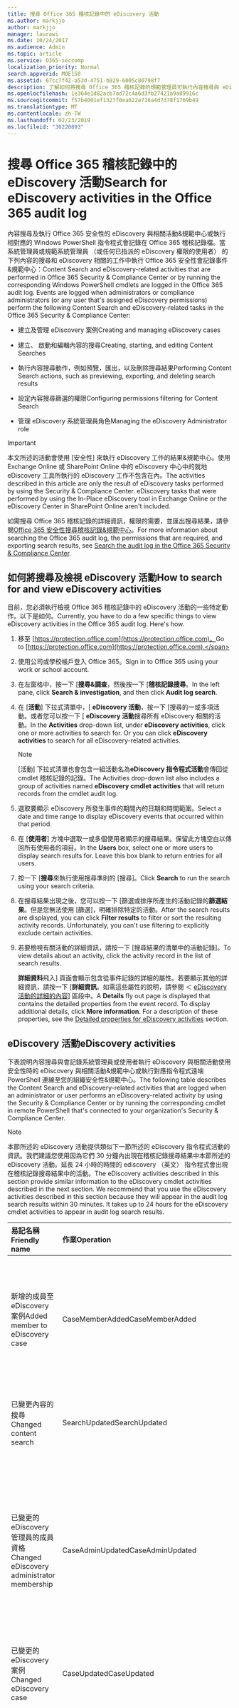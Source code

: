 ```yaml
---
title: 搜尋 Office 365 稽核記錄中的 eDiscovery 活動
ms.author: markjjo
author: markjjo
manager: laurawi
ms.date: 10/24/2017
ms.audience: Admin
ms.topic: article
ms.service: O365-seccomp
localization_priority: Normal
search.appverid: MOE150
ms.assetid: 67cc7f42-a53d-4751-b929-6005c80798f7
description: 了解如何將搜尋 Office 365 稽核記錄的規範管理員可執行內容搜尋與 eDiscovery 案件工作安全性會記錄的事件&amp;規範中心。
ms.openlocfilehash: 1e364e1d82acb7ad72c4a6d3fb27421a9a89916c
ms.sourcegitcommit: f57b4001ef1327f0ea622e716a4d7d78f1769b49
ms.translationtype: MT
ms.contentlocale: zh-TW
ms.lasthandoff: 02/23/2019
ms.locfileid: "30220893"
---
```

# <a name="search-for-ediscovery-activities-in-the-office-365-audit-log"></a><span data-ttu-id="a0b95-103">搜尋 Office 365 稽核記錄中的 eDiscovery 活動</span><span class="sxs-lookup"><span data-stu-id="a0b95-103">Search for eDiscovery activities in the Office 365 audit log</span></span>

<span data-ttu-id="a0b95-p101">內容搜尋及執行 Office 365 安全性的 eDiscovery 與相關活動&amp;規範中心或執行相對應的 Windows PowerShell 指令程式會記錄在 Office 365 稽核記錄檔。當系統管理員或規範系統管理員 （或任何已指派的 eDiscovery 權限的使用者） 的下列內容的搜尋和 eDiscovery 相關的工作中執行 Office 365 安全性會記錄事件&amp;規範中心：</span><span class="sxs-lookup"><span data-stu-id="a0b95-p101">Content Search and eDiscovery-related activities that are performed in Office 365 Security &amp; Compliance Center or by running the corresponding Windows PowerShell cmdlets are logged in the Office 365 audit log. Events are logged when administrators or compliance administrators (or any user that's assigned eDiscovery permissions) perform the following Content Search and eDiscovery-related tasks in the Office 365 Security &amp; Compliance Center:</span></span>
  
- <span data-ttu-id="a0b95-106">建立及管理 eDiscovery 案例</span><span class="sxs-lookup"><span data-stu-id="a0b95-106">Creating and managing eDiscovery cases</span></span>
    
- <span data-ttu-id="a0b95-107">建立、 啟動和編輯內容的搜尋</span><span class="sxs-lookup"><span data-stu-id="a0b95-107">Creating, starting, and editing Content Searches</span></span>
    
- <span data-ttu-id="a0b95-108">執行內容搜尋動作，例如預覽，匯出，以及刪除搜尋結果</span><span class="sxs-lookup"><span data-stu-id="a0b95-108">Performing Content Search actions, such as previewing, exporting, and deleting search results</span></span>
    
- <span data-ttu-id="a0b95-109">設定內容搜尋篩選的權限</span><span class="sxs-lookup"><span data-stu-id="a0b95-109">Configuring permissions filtering for Content Search</span></span>
    
- <span data-ttu-id="a0b95-110">管理 eDiscovery 系統管理員角色</span><span class="sxs-lookup"><span data-stu-id="a0b95-110">Managing the eDiscovery Administrator role</span></span>
    
> [!IMPORTANT]
> <span data-ttu-id="a0b95-p102">本文所述的活動會使用 [安全性] 來執行 eDiscovery 工作的結果&amp;規範中心。使用 Exchange Online 或 SharePoint Online 中的 eDiscovery 中心中的就地 eDiscovery 工具所執行的 eDiscovery 工作不包含在內。</span><span class="sxs-lookup"><span data-stu-id="a0b95-p102">The activities described in this article are only the result of eDiscovery tasks performed by using the Security &amp; Compliance Center. eDiscovery tasks that were performed by using the In-Place eDiscovery tool in Exchange Online or the eDiscovery Center in SharePoint Online aren't included.</span></span> 
  
<span data-ttu-id="a0b95-113">如需搜尋 Office 365 稽核記錄的詳細資訊，權限的需要，並匯出搜尋結果，請參閱[Office 365 安全性搜尋稽核記錄&amp;規範中心](search-the-audit-log-in-security-and-compliance.md)。</span><span class="sxs-lookup"><span data-stu-id="a0b95-113">For more information about searching the Office 365 audit log, the permissions that are required, and exporting search results, see [Search the audit log in the Office 365 Security &amp; Compliance Center](search-the-audit-log-in-security-and-compliance.md).</span></span>
  
## <a name="how-to-search-for-and-view-ediscovery-activities"></a><span data-ttu-id="a0b95-114">如何將搜尋及檢視 eDiscovery 活動</span><span class="sxs-lookup"><span data-stu-id="a0b95-114">How to search for and view eDiscovery activities</span></span>

<span data-ttu-id="a0b95-p103">目前，您必須執行檢視 Office 365 稽核記錄中的 eDiscovery 活動的一些特定動作。以下是如何。</span><span class="sxs-lookup"><span data-stu-id="a0b95-p103">Currently, you have to do a few specific things to view eDiscovery activities in the Office 365 audit log. Here's how.</span></span>
  
1. <span data-ttu-id="a0b95-117">移至 [https://protection.office.com](https://protection.office.com)。</span><span class="sxs-lookup"><span data-stu-id="a0b95-117">Go to [https://protection.office.com](https://protection.office.com).</span></span>
    
2. <span data-ttu-id="a0b95-118">使用公司或學校帳戶登入 Office 365。</span><span class="sxs-lookup"><span data-stu-id="a0b95-118">Sign in to Office 365 using your work or school account.</span></span>
    
3. <span data-ttu-id="a0b95-119">在左窗格中，按一下 [**搜尋&amp;調查**，然後按一下 [**稽核記錄搜尋**。</span><span class="sxs-lookup"><span data-stu-id="a0b95-119">In the left pane, click **Search &amp; investigation**, and then click **Audit log search**.</span></span>
    
4. <span data-ttu-id="a0b95-p104">在 [**活動**] 下拉式清單中，[ **eDiscovery 活動**，按一下 [搜尋的一或多項活動。或者您可以按一下 [ **eDiscovery 活動**搜尋所有 eDiscovery 相關的活動。</span><span class="sxs-lookup"><span data-stu-id="a0b95-p104">In the **Activities** drop-down list, under **eDiscovery activities**, click one or more activities to search for. Or you can click **eDiscovery activities** to search for all eDiscovery-related activities.</span></span> 
    
    > [!NOTE]
    > <span data-ttu-id="a0b95-122">[活動] 下拉式清單也會包含一組活動名為**eDiscovery 指令程式活動**會傳回從 cmdlet 稽核記錄的記錄。</span><span class="sxs-lookup"><span data-stu-id="a0b95-122">The Activities drop-down list also includes a group of activities named **eDiscovery cmdlet activities** that will return records from the cmdlet audit log.</span></span> 
  
5.  <span data-ttu-id="a0b95-123">選取要顯示 eDiscovery 所發生事件的期間內的日期和時間範圍。</span><span class="sxs-lookup"><span data-stu-id="a0b95-123">Select a date and time range to display eDiscovery events that occurred within that period.</span></span> 
    
6. <span data-ttu-id="a0b95-p105">在 [**使用者**] 方塊中選取一或多個使用者顯示的搜尋結果。保留此方塊空白以傳回所有使用者的項目。</span><span class="sxs-lookup"><span data-stu-id="a0b95-p105">In the **Users** box, select one or more users to display search results for. Leave this box blank to return entries for all users.</span></span> 
    
7. <span data-ttu-id="a0b95-126">按一下 [**搜尋**來執行使用搜尋準則的 [搜尋]。</span><span class="sxs-lookup"><span data-stu-id="a0b95-126">Click **Search** to run the search using your search criteria.</span></span> 
    
8. <span data-ttu-id="a0b95-p106">在搜尋結果出現之後，您可以按一下 [篩選或排序所產生的活動記錄的**篩選結果**。但是您無法使用 [篩選]，明確排除特定的活動。</span><span class="sxs-lookup"><span data-stu-id="a0b95-p106">After the search results are displayed, you can click **Filter results** to filter or sort the resulting activity records. Unfortunately, you can't use filtering to explicitly exclude certain activities.</span></span> 
    
9. <span data-ttu-id="a0b95-129">若要檢視有關活動的詳細資訊，請按一下 [搜尋結果的清單中的活動記錄]。</span><span class="sxs-lookup"><span data-stu-id="a0b95-129">To view details about an activity, click the activity record in the list of search results.</span></span> 
    
    <span data-ttu-id="a0b95-p107">**詳細資料**飛入] 頁面會顯示包含從事件記錄的詳細的屬性。若要顯示其他的詳細資訊，請按一下 [**詳細資訊**。如需這些屬性的說明，請參閱 ＜ [eDiscovery 活動的詳細的內容](#detailed-properties-for-ediscovery-activities)] 區段中。</span><span class="sxs-lookup"><span data-stu-id="a0b95-p107">A **Details** fly out page is displayed that contains the detailed properties from the event record. To display additional details, click **More information**. For a description of these properties, see the [Detailed properties for eDiscovery activities](#detailed-properties-for-ediscovery-activities) section.</span></span> 

  
## <a name="ediscovery-activities"></a><span data-ttu-id="a0b95-133">eDiscovery 活動</span><span class="sxs-lookup"><span data-stu-id="a0b95-133">eDiscovery activities</span></span>

<span data-ttu-id="a0b95-134">下表說明內容搜尋與會記錄系統管理員或使用者執行 eDiscovery 與相關活動使用安全性時的 eDiscovery 與相關活動&amp;規範中心或執行對應指令程式遠端 PowerShell 連線至您的組織安全性&amp;規範中心。</span><span class="sxs-lookup"><span data-stu-id="a0b95-134">The following table describes the Content Search and eDiscovery-related activities that are logged when an administrator or user performs an eDiscovery-related activity by using the Security &amp; Compliance Center or by running the corresponding cmdlet in remote PowerShell that's connected to your organization's Security &amp; Compliance Center.</span></span> 
  
> [!NOTE]
> <span data-ttu-id="a0b95-p108">本節所述的 eDiscovery 活動提供類似下一節所述的 eDiscovery 指令程式活動的資訊。我們建議您使用因為它們 30 分鐘內出現在稽核記錄搜尋結果中本節所述的 eDiscovery 活動。延長 24 小時的時間的 ediscovery （英文） 指令程式會出現在稽核記錄搜尋結果中的活動。</span><span class="sxs-lookup"><span data-stu-id="a0b95-p108">The eDiscovery activities described in this section provide similar information to the eDiscovery cmdlet activities described in the next section. We recommend that you use the eDiscovery activities described in this section because they will appear in the audit log search results within 30 minutes. It takes up to 24 hours for the eDiscovery cmdlet activities to appear in audit log search results.</span></span> 
  
|<span data-ttu-id="a0b95-138">**易記名稱**</span><span class="sxs-lookup"><span data-stu-id="a0b95-138">**Friendly name**</span></span>|<span data-ttu-id="a0b95-139">**作業**</span><span class="sxs-lookup"><span data-stu-id="a0b95-139">**Operation**</span></span>|<span data-ttu-id="a0b95-140">**對應的指令程式**</span><span class="sxs-lookup"><span data-stu-id="a0b95-140">**Corresponding cmdlet**</span></span>|<span data-ttu-id="a0b95-141">**描述**</span><span class="sxs-lookup"><span data-stu-id="a0b95-141">**Description**</span></span>|
|:-----|:-----|:-----|:-----|
|<span data-ttu-id="a0b95-142">新增的成員至 eDiscovery 案例</span><span class="sxs-lookup"><span data-stu-id="a0b95-142">Added member to eDiscovery case</span></span>  <br/> |<span data-ttu-id="a0b95-143">CaseMemberAdded</span><span class="sxs-lookup"><span data-stu-id="a0b95-143">CaseMemberAdded</span></span>  <br/> |<span data-ttu-id="a0b95-144">新增 ComplianceCaseMember</span><span class="sxs-lookup"><span data-stu-id="a0b95-144">Add-ComplianceCaseMember</span></span>  <br/> |<span data-ttu-id="a0b95-p109">使用者已新增為 eDiscovery 案例的成員。以案例的成員身分，使用者可以執行根據是否他們已指派必要權限的各種案例相關工作。</span><span class="sxs-lookup"><span data-stu-id="a0b95-p109">A user was added as a member of an eDiscovery case. As a member of a case, a user can perform various case-related tasks depending on whether they have been assigned the necessary permissions.</span></span>  <br/> |
|<span data-ttu-id="a0b95-147">已變更內容的搜尋</span><span class="sxs-lookup"><span data-stu-id="a0b95-147">Changed content search</span></span>  <br/> |<span data-ttu-id="a0b95-148">SearchUpdated</span><span class="sxs-lookup"><span data-stu-id="a0b95-148">SearchUpdated</span></span>  <br/> |<span data-ttu-id="a0b95-149">Set-ComplianceSearch</span><span class="sxs-lookup"><span data-stu-id="a0b95-149">Set-ComplianceSearch</span></span>  <br/> |<span data-ttu-id="a0b95-p110">已變更現有的內容搜尋。新增或移除的內容位置或編輯搜尋查詢可以包含的變更。</span><span class="sxs-lookup"><span data-stu-id="a0b95-p110">An existing content search was changed. Changes can include adding or removing content locations or editing the search query.</span></span>  <br/> |
|<span data-ttu-id="a0b95-152">已變更的 eDiscovery 管理員的成員資格</span><span class="sxs-lookup"><span data-stu-id="a0b95-152">Changed eDiscovery administrator membership</span></span>  <br/> |<span data-ttu-id="a0b95-153">CaseAdminUpdated</span><span class="sxs-lookup"><span data-stu-id="a0b95-153">CaseAdminUpdated</span></span>  <br/> |<span data-ttu-id="a0b95-154">更新 eDiscoveryCaseAdmin</span><span class="sxs-lookup"><span data-stu-id="a0b95-154">Update-eDiscoveryCaseAdmin</span></span>  <br/> |<span data-ttu-id="a0b95-p111">已變更您的組織中的 eDiscovery 管理員的清單。這項活動會記錄時的 eDiscovery 管理員清單取代為新的使用者群組。如果新增或移除單一使用者時，會記錄 CaseAdminAdded 作業。</span><span class="sxs-lookup"><span data-stu-id="a0b95-p111">The list of eDiscovery Administrators in your organization was changed. This activity is logged when the list of eDiscovery Administrators is replaced with a group of new users. If a single user is added or removed, the CaseAdminAdded operation is logged.</span></span>  <br/> |
|<span data-ttu-id="a0b95-158">已變更的 eDiscovery 案例</span><span class="sxs-lookup"><span data-stu-id="a0b95-158">Changed eDiscovery case</span></span>  <br/> |<span data-ttu-id="a0b95-159">CaseUpdated</span><span class="sxs-lookup"><span data-stu-id="a0b95-159">CaseUpdated</span></span>  <br/> |<span data-ttu-id="a0b95-160">設定 ComplianceCase</span><span class="sxs-lookup"><span data-stu-id="a0b95-160">Set-ComplianceCase</span></span>  <br/> |<span data-ttu-id="a0b95-p112">已變更 eDiscovery 案例。變更包括關閉開啟的案例或重新開啟關閉的案例。</span><span class="sxs-lookup"><span data-stu-id="a0b95-p112">An eDiscovery case was changed. Changes include closing an open case or re-opening a closed case.</span></span>  <br/> |
|<span data-ttu-id="a0b95-163">已變更的 eDiscovery 案件成員資格</span><span class="sxs-lookup"><span data-stu-id="a0b95-163">Changed eDiscovery case membership</span></span>  <br/> |<span data-ttu-id="a0b95-164">CaseMemberUpdated</span><span class="sxs-lookup"><span data-stu-id="a0b95-164">CaseMemberUpdated</span></span>  <br/> |<span data-ttu-id="a0b95-165">更新 ComplianceCaseMember</span><span class="sxs-lookup"><span data-stu-id="a0b95-165">Update-ComplianceCaseMember</span></span>  <br/> |<span data-ttu-id="a0b95-p113">已變更 eDiscovery 案例的成員資格清單。當所有成員都已都取代為一組新的使用者會記錄此活動。如果新增或移除的單一成員時，會記錄 CaseMemberAdded 或 CaseMemberRemoved 作業。</span><span class="sxs-lookup"><span data-stu-id="a0b95-p113">The membership list of an eDiscovery case was changed. This activity is logged when all members are replaced with a group of new users. If a single member is added or removed, CaseMemberAdded or CaseMemberRemoved operation is logged.</span></span>  <br/> |
|<span data-ttu-id="a0b95-169">變更搜尋權限篩選</span><span class="sxs-lookup"><span data-stu-id="a0b95-169">Changed search permissions filter</span></span>  <br/> |<span data-ttu-id="a0b95-170">SearchPermissionUpdated</span><span class="sxs-lookup"><span data-stu-id="a0b95-170">SearchPermissionUpdated</span></span>  <br/> |<span data-ttu-id="a0b95-171">設定 ComplianceSecurityFilter</span><span class="sxs-lookup"><span data-stu-id="a0b95-171">Set-ComplianceSecurityFilter</span></span>  <br/> |<span data-ttu-id="a0b95-172">搜尋的權限篩選已變更。</span><span class="sxs-lookup"><span data-stu-id="a0b95-172">A search permissions filter was changed.</span></span>  <br/> |
|<span data-ttu-id="a0b95-173">已變更的搜尋查詢的 eDiscovery 案件保留</span><span class="sxs-lookup"><span data-stu-id="a0b95-173">Changed search query for eDiscovery case hold</span></span>  <br/> |<span data-ttu-id="a0b95-174">HoldUpdated</span><span class="sxs-lookup"><span data-stu-id="a0b95-174">HoldUpdated</span></span>  <br/> |<span data-ttu-id="a0b95-175">設定 CaseHoldRule</span><span class="sxs-lookup"><span data-stu-id="a0b95-175">Set-CaseHoldRule</span></span>  <br/> |<span data-ttu-id="a0b95-p114">已變更查詢式保留 eDiscovery 案例相關聯。可能的變更包括編輯查詢或日期範圍內的查詢式保留。</span><span class="sxs-lookup"><span data-stu-id="a0b95-p114">A query-based hold associated with an eDiscovery case was changed. Possible changes include editing the query or date range for a query-based hold.</span></span>  <br/> |
|<span data-ttu-id="a0b95-178">下載內容搜尋預覽項目</span><span class="sxs-lookup"><span data-stu-id="a0b95-178">Content search preview item downloaded</span></span>  <br/> |<span data-ttu-id="a0b95-179">PreviewItemDownloaded</span><span class="sxs-lookup"><span data-stu-id="a0b95-179">PreviewItemDownloaded</span></span>  <br/> |<span data-ttu-id="a0b95-180">不適用</span><span class="sxs-lookup"><span data-stu-id="a0b95-180">N/A</span></span>  <br/> |<span data-ttu-id="a0b95-181">使用者下載項目至其本機電腦 （依序按一下 [**下載原始項目的**連結) 時預覽搜尋結果。</span><span class="sxs-lookup"><span data-stu-id="a0b95-181">A user downloaded an item to their local computer (by clicking the **Download original item** link) when previewing search results.</span></span>  <br/> |
|<span data-ttu-id="a0b95-182">內容搜尋預覽項目列</span><span class="sxs-lookup"><span data-stu-id="a0b95-182">Content search preview item listed</span></span>  <br/> |<span data-ttu-id="a0b95-183">PreviewItemListed</span><span class="sxs-lookup"><span data-stu-id="a0b95-183">PreviewItemListed</span></span>  <br/> |<span data-ttu-id="a0b95-184">不適用</span><span class="sxs-lookup"><span data-stu-id="a0b95-184">N/A</span></span>  <br/> |<span data-ttu-id="a0b95-185">使用者按下**預覽搜尋結果**顯示預覽搜尋結果頁面，其中會列出最多 1000 位內容的搜尋結果項目。</span><span class="sxs-lookup"><span data-stu-id="a0b95-185">A user clicked **Preview search results** to display the preview search results page, which lists up to 1000 items from the results of a Content Search.</span></span>  <br/> |
|<span data-ttu-id="a0b95-186">內容搜尋預覽項目檢視</span><span class="sxs-lookup"><span data-stu-id="a0b95-186">Content search preview item viewed</span></span>  <br/> |<span data-ttu-id="a0b95-187">PreviewItemRendered</span><span class="sxs-lookup"><span data-stu-id="a0b95-187">PreviewItemRendered</span></span>  <br/> |<span data-ttu-id="a0b95-188">不適用</span><span class="sxs-lookup"><span data-stu-id="a0b95-188">N/A</span></span>  <br/> |<span data-ttu-id="a0b95-189">EDiscovery 管理員預覽搜尋結果時按一下 [檢視項目。</span><span class="sxs-lookup"><span data-stu-id="a0b95-189">An eDiscovery manager viewed an item by clicking it when previewing search results.</span></span>  <br/> |
|<span data-ttu-id="a0b95-190">建立內容的搜尋</span><span class="sxs-lookup"><span data-stu-id="a0b95-190">Created content search</span></span>  <br/> |<span data-ttu-id="a0b95-191">SearchCreated</span><span class="sxs-lookup"><span data-stu-id="a0b95-191">SearchCreated</span></span>  <br/> |<span data-ttu-id="a0b95-192">New-ComplianceSearch</span><span class="sxs-lookup"><span data-stu-id="a0b95-192">New-ComplianceSearch</span></span>  <br/> |<span data-ttu-id="a0b95-193">建立新的內容搜尋。</span><span class="sxs-lookup"><span data-stu-id="a0b95-193">A new content search was created.</span></span>  <br/> |
|<span data-ttu-id="a0b95-194">建立的 eDiscovery 管理員</span><span class="sxs-lookup"><span data-stu-id="a0b95-194">Created eDiscovery administrator</span></span>  <br/> |<span data-ttu-id="a0b95-195">CaseAdminAdded</span><span class="sxs-lookup"><span data-stu-id="a0b95-195">CaseAdminAdded</span></span>  <br/> |<span data-ttu-id="a0b95-196">新增 eDiscoveryCaseAdmin</span><span class="sxs-lookup"><span data-stu-id="a0b95-196">Add-eDiscoveryCaseAdmin</span></span>  <br/> |<span data-ttu-id="a0b95-197">使用者已新增為組織中的 eDiscovery 管理員。</span><span class="sxs-lookup"><span data-stu-id="a0b95-197">A user was added as an eDiscovery Administrator in the organization.</span></span>  <br/> |
|<span data-ttu-id="a0b95-198">建立的 eDiscovery 案例</span><span class="sxs-lookup"><span data-stu-id="a0b95-198">Created eDiscovery case</span></span>  <br/> |<span data-ttu-id="a0b95-199">CaseAdded</span><span class="sxs-lookup"><span data-stu-id="a0b95-199">CaseAdded</span></span>  <br/> |<span data-ttu-id="a0b95-200">新 ComplianceCase</span><span class="sxs-lookup"><span data-stu-id="a0b95-200">New-ComplianceCase</span></span>  <br/> |<span data-ttu-id="a0b95-p115">建立 eDiscovery 案例。建立案例之後，您只能有指定其名稱。新增成員、 建立保留，以及建立 case 結果中所記錄的其他事件相關聯的內容搜尋其他案例相關的工作。</span><span class="sxs-lookup"><span data-stu-id="a0b95-p115">An eDiscovery case was created. When a case is created, you only have to give it a name. Other case-related tasks such as adding members, creating holds, and creating content searches associated with the case result in additional events being logged.</span></span>  <br/> |
|<span data-ttu-id="a0b95-204">建立搜尋權限篩選</span><span class="sxs-lookup"><span data-stu-id="a0b95-204">Created search permissions filter</span></span>  <br/> |<span data-ttu-id="a0b95-205">SearchPermissionCreated</span><span class="sxs-lookup"><span data-stu-id="a0b95-205">SearchPermissionCreated</span></span>  <br/> |<span data-ttu-id="a0b95-206">新 ComplianceSecurityFilter</span><span class="sxs-lookup"><span data-stu-id="a0b95-206">New-ComplianceSecurityFilter</span></span>  <br/> |<span data-ttu-id="a0b95-207">建立搜尋權限篩選時。</span><span class="sxs-lookup"><span data-stu-id="a0b95-207">A search permissions filter was created.</span></span>  <br/> |
|<span data-ttu-id="a0b95-208">建立的搜尋查詢的 eDiscovery 案件保留</span><span class="sxs-lookup"><span data-stu-id="a0b95-208">Created search query for eDiscovery case hold</span></span>  <br/> |<span data-ttu-id="a0b95-209">HoldCreated</span><span class="sxs-lookup"><span data-stu-id="a0b95-209">HoldCreated</span></span>  <br/> |<span data-ttu-id="a0b95-210">新 CaseHoldRule</span><span class="sxs-lookup"><span data-stu-id="a0b95-210">New-CaseHoldRule</span></span>  <br/> |<span data-ttu-id="a0b95-211">建立查詢式保留 eDiscovery 案例相關聯。</span><span class="sxs-lookup"><span data-stu-id="a0b95-211">A query-based hold associated with an eDiscovery case was created.</span></span>  <br/> |
|<span data-ttu-id="a0b95-212">已刪除的內容搜尋</span><span class="sxs-lookup"><span data-stu-id="a0b95-212">Deleted content search</span></span>  <br/> |<span data-ttu-id="a0b95-213">SearchRemoved</span><span class="sxs-lookup"><span data-stu-id="a0b95-213">SearchRemoved</span></span>  <br/> |<span data-ttu-id="a0b95-214">Remove-ComplianceSearch</span><span class="sxs-lookup"><span data-stu-id="a0b95-214">Remove-ComplianceSearch</span></span>  <br/> |<span data-ttu-id="a0b95-215">已刪除現有的內容搜尋。</span><span class="sxs-lookup"><span data-stu-id="a0b95-215">An existing content search was deleted.</span></span>  <br/> |
|<span data-ttu-id="a0b95-216">刪除的 eDiscovery 管理員</span><span class="sxs-lookup"><span data-stu-id="a0b95-216">Deleted eDiscovery administrator</span></span>  <br/> |<span data-ttu-id="a0b95-217">CaseAdminRemoved</span><span class="sxs-lookup"><span data-stu-id="a0b95-217">CaseAdminRemoved</span></span>  <br/> |<span data-ttu-id="a0b95-218">移除 eDiscoveryCaseAdmin</span><span class="sxs-lookup"><span data-stu-id="a0b95-218">Remove-eDiscoveryCaseAdmin</span></span>  <br/> |<span data-ttu-id="a0b95-219">EDiscovery 管理員已從您的組織中刪除。</span><span class="sxs-lookup"><span data-stu-id="a0b95-219">An eDiscovery Administrator was deleted from your organization.</span></span>  <br/> |
|<span data-ttu-id="a0b95-220">已刪除的 eDiscovery 案例</span><span class="sxs-lookup"><span data-stu-id="a0b95-220">Deleted eDiscovery case</span></span>  <br/> |<span data-ttu-id="a0b95-221">CaseRemoved</span><span class="sxs-lookup"><span data-stu-id="a0b95-221">CaseRemoved</span></span>  <br/> |<span data-ttu-id="a0b95-222">移除 ComplianceCase</span><span class="sxs-lookup"><span data-stu-id="a0b95-222">Remove-ComplianceCase</span></span>  <br/> |<span data-ttu-id="a0b95-p116">已刪除 eDiscovery 案例。與案例相關聯任何保留具有要移除之前可刪除案例的附註。</span><span class="sxs-lookup"><span data-stu-id="a0b95-p116">An eDiscovery case was deleted. Note that any hold associated with the case has to be removed before the case can be deleted.</span></span>  <br/> |
|<span data-ttu-id="a0b95-225">刪除的搜尋權限篩選</span><span class="sxs-lookup"><span data-stu-id="a0b95-225">Deleted search permissions filter</span></span>  <br/> |<span data-ttu-id="a0b95-226">SearchPermissionRemoved</span><span class="sxs-lookup"><span data-stu-id="a0b95-226">SearchPermissionRemoved</span></span>  <br/> |<span data-ttu-id="a0b95-227">移除 ComplianceSecurityFilter</span><span class="sxs-lookup"><span data-stu-id="a0b95-227">Remove-ComplianceSecurityFilter</span></span>  <br/> |<span data-ttu-id="a0b95-228">搜尋的權限篩選已遭刪除。</span><span class="sxs-lookup"><span data-stu-id="a0b95-228">A search permissions filter was deleted.</span></span>  <br/> |
|<span data-ttu-id="a0b95-229">EDiscovery 案件保留已刪除的搜尋查詢</span><span class="sxs-lookup"><span data-stu-id="a0b95-229">Deleted search query for eDiscovery case hold</span></span>  <br/> |<span data-ttu-id="a0b95-230">HoldRemoved</span><span class="sxs-lookup"><span data-stu-id="a0b95-230">HoldRemoved</span></span>  <br/> |<span data-ttu-id="a0b95-231">移除 CaseHoldRule</span><span class="sxs-lookup"><span data-stu-id="a0b95-231">Remove-CaseHoldRule</span></span>  <br/> |<span data-ttu-id="a0b95-p117">EDiscovery 案例相關聯的查詢式保留已刪除。從保留移除查詢通常是刪除保留的結果。刪除保留或保留查詢時所保留的內容位置所發行。</span><span class="sxs-lookup"><span data-stu-id="a0b95-p117">A query-based hold associated with an eDiscovery case was deleted. Removing the query from the hold is often the result of deleting a hold. When a hold or a hold query are deleted, the content locations that were on hold are released.</span></span>  <br/> |
|<span data-ttu-id="a0b95-235">下載的匯出的內容搜尋</span><span class="sxs-lookup"><span data-stu-id="a0b95-235">Downloaded export of content search</span></span>  <br/> |<span data-ttu-id="a0b95-236">SearchExportDownloaded</span><span class="sxs-lookup"><span data-stu-id="a0b95-236">SearchExportDownloaded</span></span>  <br/> |<span data-ttu-id="a0b95-237">不適用</span><span class="sxs-lookup"><span data-stu-id="a0b95-237">N/A</span></span>  <br/> |<span data-ttu-id="a0b95-p118">使用者下載到他們的本機電腦的內容的搜尋結果。請注意**啟動匯出的內容搜尋**活動起始之前可以下載搜尋結果。</span><span class="sxs-lookup"><span data-stu-id="a0b95-p118">A user downloaded the results of a content search to their local computer. Note that a **Started export of content search** activity has to be initiated before search results can be downloaded.  </span></span><br/> |
|<span data-ttu-id="a0b95-240">預覽內容搜尋結果</span><span class="sxs-lookup"><span data-stu-id="a0b95-240">Previewed results of content search</span></span>  <br/> |<span data-ttu-id="a0b95-241">SearchPreviewed</span><span class="sxs-lookup"><span data-stu-id="a0b95-241">SearchPreviewed</span></span>  <br/> |<span data-ttu-id="a0b95-242">不適用</span><span class="sxs-lookup"><span data-stu-id="a0b95-242">N/A</span></span>  <br/> |<span data-ttu-id="a0b95-243">使用者可預覽內容搜尋結果。</span><span class="sxs-lookup"><span data-stu-id="a0b95-243">A user previewed the results of a content search.</span></span>  <br/> |
|<span data-ttu-id="a0b95-244">已清除內容的搜尋結果</span><span class="sxs-lookup"><span data-stu-id="a0b95-244">Purged results of content search</span></span>  <br/> |<span data-ttu-id="a0b95-245">SearchResultsPurged</span><span class="sxs-lookup"><span data-stu-id="a0b95-245">SearchResultsPurged</span></span>  <br/> |<span data-ttu-id="a0b95-246">New-ComplianceSearchAction</span><span class="sxs-lookup"><span data-stu-id="a0b95-246">New-ComplianceSearchAction</span></span>  <br/> |<span data-ttu-id="a0b95-247">使用者執行清除內容的搜尋結果**新增 ComplianceSearchAction-清除**命令。</span><span class="sxs-lookup"><span data-stu-id="a0b95-247">A user purged the results of a Content Search by running the **New-ComplianceSearchAction -Purge** command.</span></span>  <br/> |
|<span data-ttu-id="a0b95-248">已移除的內容搜尋分析</span><span class="sxs-lookup"><span data-stu-id="a0b95-248">Removed analysis of content search</span></span>  <br/> |<span data-ttu-id="a0b95-249">RemovedSearchResultsSentToZoom</span><span class="sxs-lookup"><span data-stu-id="a0b95-249">RemovedSearchResultsSentToZoom</span></span>  <br/> |<span data-ttu-id="a0b95-250">移除 ComplianceSearchAction</span><span class="sxs-lookup"><span data-stu-id="a0b95-250">Remove-ComplianceSearchAction</span></span>  <br/> |<span data-ttu-id="a0b95-p119">內容搜尋準備動作 （若要準備 Office 365 進階 eDiscovery 搜尋結果） 已遭刪除。若 [準備] 動作小於兩週的舊，請從 Microsoft Azure 存放區刪除已備妥進階 eDiscovery 搜尋結果。如果 [準備] 動作已超過 2 週，此事件會指出已刪除的對應準備動作。</span><span class="sxs-lookup"><span data-stu-id="a0b95-p119">A content search prepare action (to prepare search results for Office 365 Advanced eDiscovery) was deleted. If the preparation action was less than two weeks old, the search results that were prepared for Advanced eDiscovery were deleted from the Microsoft Azure storage area. If the preparation action was older than 2 weeks, then this event indicates that only the corresponding preparation action was deleted.</span></span>  <br/> |
|<span data-ttu-id="a0b95-254">已移除的匯出的內容搜尋</span><span class="sxs-lookup"><span data-stu-id="a0b95-254">Removed export of content search</span></span>  <br/> |<span data-ttu-id="a0b95-255">RemovedSearchExported</span><span class="sxs-lookup"><span data-stu-id="a0b95-255">RemovedSearchExported</span></span>  <br/> |<span data-ttu-id="a0b95-256">移除 ComplianceSearchAction</span><span class="sxs-lookup"><span data-stu-id="a0b95-256">Remove-ComplianceSearchAction</span></span>  <br/> |<span data-ttu-id="a0b95-p120">內容搜尋匯出動作已遭刪除。如果 [匯出] 動作已小於兩週的舊，已刪除已上傳至 Microsoft Azure 的存放區] 區域中的搜尋結果。如果 [匯出] 動作已超過 2 週，此事件會指出已刪除的對應匯出動作。</span><span class="sxs-lookup"><span data-stu-id="a0b95-p120">A content search export action was deleted. If the export action was less than two weeks old, the search results that were uploaded to the Microsoft Azure storage area were deleted. If the export action was older than 2 weeks, then this event indicates that only the corresponding export action was deleted.</span></span>  <br/> |
|<span data-ttu-id="a0b95-260">已移除的成員從 eDiscovery 案例</span><span class="sxs-lookup"><span data-stu-id="a0b95-260">Removed member from eDiscovery case</span></span>  <br/> |<span data-ttu-id="a0b95-261">CaseMemberRemoved</span><span class="sxs-lookup"><span data-stu-id="a0b95-261">CaseMemberRemoved</span></span>  <br/> |<span data-ttu-id="a0b95-262">移除 ComplianceCaseMember</span><span class="sxs-lookup"><span data-stu-id="a0b95-262">Remove-ComplianceCaseMember</span></span>  <br/> |<span data-ttu-id="a0b95-263">使用者已移除 eDiscovery 案例的成員。</span><span class="sxs-lookup"><span data-stu-id="a0b95-263">A user was removed as a member of an eDiscovery case.</span></span>  <br/> |
|<span data-ttu-id="a0b95-264">移除預覽內容搜尋結果</span><span class="sxs-lookup"><span data-stu-id="a0b95-264">Removed preview results of content search</span></span>  <br/> |<span data-ttu-id="a0b95-265">RemovedSearchPreviewed</span><span class="sxs-lookup"><span data-stu-id="a0b95-265">RemovedSearchPreviewed</span></span>  <br/> |<span data-ttu-id="a0b95-266">移除 ComplianceSearchAction</span><span class="sxs-lookup"><span data-stu-id="a0b95-266">Remove-ComplianceSearchAction</span></span>  <br/> |<span data-ttu-id="a0b95-267">內容搜尋預覽動作已遭刪除。</span><span class="sxs-lookup"><span data-stu-id="a0b95-267">A content search preview action was deleted.</span></span>  <br/> |
|<span data-ttu-id="a0b95-268">執行內容搜尋已移除的清除動作</span><span class="sxs-lookup"><span data-stu-id="a0b95-268">Removed purge action performed on content search</span></span>  <br/> |<span data-ttu-id="a0b95-269">RemovedSearchResultsPurged</span><span class="sxs-lookup"><span data-stu-id="a0b95-269">RemovedSearchResultsPurged</span></span>  <br/> |<span data-ttu-id="a0b95-270">移除 ComplianceSearchAction</span><span class="sxs-lookup"><span data-stu-id="a0b95-270">Remove-ComplianceSearchAction</span></span>  <br/> |<span data-ttu-id="a0b95-271">內容搜尋清除動作已遭刪除。</span><span class="sxs-lookup"><span data-stu-id="a0b95-271">A content search purge action was deleted.</span></span>  <br/> |
|<span data-ttu-id="a0b95-272">移除搜尋報告</span><span class="sxs-lookup"><span data-stu-id="a0b95-272">Removed search report</span></span>  <br/> |<span data-ttu-id="a0b95-273">SearchReportRemoved</span><span class="sxs-lookup"><span data-stu-id="a0b95-273">SearchReportRemoved</span></span>  <br/> |<span data-ttu-id="a0b95-274">移除 ComplianceSearchAction</span><span class="sxs-lookup"><span data-stu-id="a0b95-274">Remove-ComplianceSearchAction</span></span>  <br/> |<span data-ttu-id="a0b95-275">內容搜尋匯出報告動作已遭刪除。</span><span class="sxs-lookup"><span data-stu-id="a0b95-275">A content search export report action was deleted.</span></span>  <br/> |
|<span data-ttu-id="a0b95-276">內容搜尋的開始的分析</span><span class="sxs-lookup"><span data-stu-id="a0b95-276">Started analysis of content search</span></span>  <br/> |<span data-ttu-id="a0b95-277">SearchResultsSentToZoom</span><span class="sxs-lookup"><span data-stu-id="a0b95-277">SearchResultsSentToZoom</span></span>  <br/> |<span data-ttu-id="a0b95-278">New-ComplianceSearchAction</span><span class="sxs-lookup"><span data-stu-id="a0b95-278">New-ComplianceSearchAction</span></span>  <br/> |<span data-ttu-id="a0b95-279">內容的搜尋結果已備妥進階在 eDiscovery 中的分析。</span><span class="sxs-lookup"><span data-stu-id="a0b95-279">The results of a content search were prepared for analysis in Advanced eDiscovery.</span></span>  <br/> |
|<span data-ttu-id="a0b95-280">啟動內容的搜尋</span><span class="sxs-lookup"><span data-stu-id="a0b95-280">Started content search</span></span>  <br/> |<span data-ttu-id="a0b95-281">SearchStarted</span><span class="sxs-lookup"><span data-stu-id="a0b95-281">SearchStarted</span></span>  <br/> |<span data-ttu-id="a0b95-282">Start-ComplianceSearch</span><span class="sxs-lookup"><span data-stu-id="a0b95-282">Start-ComplianceSearch</span></span>  <br/> |<span data-ttu-id="a0b95-p121">啟動內容的搜尋。當您建立或變更內容的搜尋使用安全性&amp;規範中心 GUI，搜尋會自動啟動。如果您建立或使用**新 ComplianceSearch**或**組 ComplianceSearch**指令程式來變更搜尋，您必須執行**開始 ComplianceSearch**指令程式來啟動搜尋。</span><span class="sxs-lookup"><span data-stu-id="a0b95-p121">A content search was started. When you create or change a content search by using the Security &amp; Compliance Center GUI, the search is automatically started. If you create or change a search by using the **New-ComplianceSearch** or **Set-ComplianceSearch** cmdlet, you have to run the **Start-ComplianceSearch** cmdlet to start the search.  </span></span><br/> |
|<span data-ttu-id="a0b95-286">內容搜尋的開始的匯出</span><span class="sxs-lookup"><span data-stu-id="a0b95-286">Started export of content search</span></span>  <br/> |<span data-ttu-id="a0b95-287">SearchExported</span><span class="sxs-lookup"><span data-stu-id="a0b95-287">SearchExported</span></span>  <br/> |<span data-ttu-id="a0b95-288">New-ComplianceSearchAction</span><span class="sxs-lookup"><span data-stu-id="a0b95-288">New-ComplianceSearchAction</span></span>  <br/> |<span data-ttu-id="a0b95-289">使用者在匯出內容的搜尋結果。</span><span class="sxs-lookup"><span data-stu-id="a0b95-289">A user exported the results of a content search.</span></span>  <br/> |
|<span data-ttu-id="a0b95-290">開始的匯出報告</span><span class="sxs-lookup"><span data-stu-id="a0b95-290">Started export report</span></span>  <br/> |<span data-ttu-id="a0b95-291">SearchReport</span><span class="sxs-lookup"><span data-stu-id="a0b95-291">SearchReport</span></span>  <br/> |<span data-ttu-id="a0b95-292">New-ComplianceSearchAction</span><span class="sxs-lookup"><span data-stu-id="a0b95-292">New-ComplianceSearchAction</span></span>  <br/> |<span data-ttu-id="a0b95-293">使用者在匯出內容搜尋報告。</span><span class="sxs-lookup"><span data-stu-id="a0b95-293">A user exported a content search report.</span></span>  <br/> |
|<span data-ttu-id="a0b95-294">停止內容搜尋</span><span class="sxs-lookup"><span data-stu-id="a0b95-294">Stopped content search</span></span>  <br/> |<span data-ttu-id="a0b95-295">SearchStopped</span><span class="sxs-lookup"><span data-stu-id="a0b95-295">SearchStopped</span></span>  <br/> |<span data-ttu-id="a0b95-296">Stop-ComplianceSearch</span><span class="sxs-lookup"><span data-stu-id="a0b95-296">Stop-ComplianceSearch</span></span>  <br/> |<span data-ttu-id="a0b95-297">使用者已停止內容的搜尋。</span><span class="sxs-lookup"><span data-stu-id="a0b95-297">A user stopped a content search.</span></span>  <br/> |
  
## <a name="ediscovery-cmdlet-activities"></a><span data-ttu-id="a0b95-298">eDiscovery 指令程式活動</span><span class="sxs-lookup"><span data-stu-id="a0b95-298">eDiscovery cmdlet activities</span></span>

<span data-ttu-id="a0b95-p122">下表列出系統管理員或使用者會使用 [安全性] 執行 eDiscovery 與相關活動會記錄指令程式稽核記錄&amp;規範中心或相對應的指令程式執行遠端 PowerShell 中的連線至您的組織安全性&amp;規範中心。請注意的不同此表格中所列的指令程式活動與前一節所述的 eDiscovery 活動的稽核記錄一筆記錄的詳細的資訊。</span><span class="sxs-lookup"><span data-stu-id="a0b95-p122">The following table lists the cmdlet audit log records that are logged when an administrator or user performs an eDiscovery-related activity by using the Security &amp; Compliance Center or by running the corresponding cmdlet in remote PowerShell that's connected to your organization's Security &amp; Compliance Center. Note that the detailed information in the audit log record is different for the cmdlet activities listed in this table and the eDiscovery activities described in the previous section.</span></span> 
  
<span data-ttu-id="a0b95-301">先前所述，延長 24 小時的時間 ediscovery 指令程式會出現在稽核記錄搜尋結果中的活動。</span><span class="sxs-lookup"><span data-stu-id="a0b95-301">As previously stated, it takes up to 24 hours for eDiscovery cmdlet activities to appear in the audit log search results.</span></span>
  
> [!TIP]
> <span data-ttu-id="a0b95-p123">下表中的 [**作業**] 欄中的 cmdlet 連結至 TechNet 上對應的指令程式說明主題。移至每個指令程式可用參數的描述指令程式說明主題。記錄每個 eDiscovery 指令程式活動的稽核記錄項目中會包含參數和參數值已指令程式搭配使用。</span><span class="sxs-lookup"><span data-stu-id="a0b95-p123">The cmdlets in the **Operation** column in the following table are linked to the corresponding cmdlet help topic on TechNet. Go to the cmdlet help topic for a description of the available parameters for each cmdlet. The parameter and the parameter value that were used with a cmdlet are included in the audit log entry for each eDiscovery cmdlet activity that's logged.</span></span> 
  
|<span data-ttu-id="a0b95-305">**易記名稱**</span><span class="sxs-lookup"><span data-stu-id="a0b95-305">**Friendly name**</span></span>|<span data-ttu-id="a0b95-306">**作業 (cmdlet)**</span><span class="sxs-lookup"><span data-stu-id="a0b95-306">**Operation (cmdlet)**</span></span>|<span data-ttu-id="a0b95-307">**描述**</span><span class="sxs-lookup"><span data-stu-id="a0b95-307">**Description**</span></span>|
|:-----|:-----|:-----|
|<span data-ttu-id="a0b95-308">EDiscovery 案例中建立的暫止</span><span class="sxs-lookup"><span data-stu-id="a0b95-308">Created hold in eDiscovery case</span></span>  <br/> |[<span data-ttu-id="a0b95-309">新 CaseHoldPolicy</span><span class="sxs-lookup"><span data-stu-id="a0b95-309">New-CaseHoldPolicy</span></span>](https://go.microsoft.com/fwlink/p/?LinkId=823813) <br/> |<span data-ttu-id="a0b95-p124">保留所建立的 eDiscovery 案例。或者沒有指定的內容來源可以建立保留。如果指定的內容來源，他們將稽核記錄項目中加以識別。</span><span class="sxs-lookup"><span data-stu-id="a0b95-p124">A hold was created for an eDiscovery case. A hold can be created with or without specifying a content source. If content sources are specified, they'll be identified in the audit log entry.</span></span>  <br/> |
|<span data-ttu-id="a0b95-313">刪除的保留從 eDiscovery 案例</span><span class="sxs-lookup"><span data-stu-id="a0b95-313">Deleted hold from eDiscovery case</span></span>  <br/> |[<span data-ttu-id="a0b95-314">移除 CaseHoldPolicy</span><span class="sxs-lookup"><span data-stu-id="a0b95-314">Remove-CaseHoldPolicy</span></span>](https://go.microsoft.com/fwlink/p/?LinkId=823814) <br/> |<span data-ttu-id="a0b95-p125">EDiscovery 案例相關聯的保留已刪除。刪除保留釋放所有從保留內容的位置。刪除保留也會導致刪除與該保留相關聯的 case 保留規則 （請參閱**移除 CaseHoldRule**下）。</span><span class="sxs-lookup"><span data-stu-id="a0b95-p125">A hold that is associated with an eDiscovery case was deleted. Deleting a hold releases all of the content locations from the hold. Deleting the hold also results in deleting the case hold rules associated with the hold (see **Remove-CaseHoldRule** below).  </span></span><br/> |
|<span data-ttu-id="a0b95-318">EDiscovery 案例中的變更的暫止</span><span class="sxs-lookup"><span data-stu-id="a0b95-318">Changed hold in eDiscovery case</span></span>  <br/> |[<span data-ttu-id="a0b95-319">設定 CaseHoldPolicy</span><span class="sxs-lookup"><span data-stu-id="a0b95-319">Set-CaseHoldPolicy</span></span>](https://go.microsoft.com/fwlink/p/?LinkId=823815) <br/> |<span data-ttu-id="a0b95-p126">EDiscovery 與相關聯的保留已變更。可能的變更包括新增或移除的內容位置或關閉 （停用） 保留。</span><span class="sxs-lookup"><span data-stu-id="a0b95-p126">A hold that is associated with an eDiscovery was changed. Possible changes include adding or removing content locations or turning off (disabling) the hold.</span></span>  <br/> |
|<span data-ttu-id="a0b95-322">建立的搜尋查詢的 eDiscovery 案件保留</span><span class="sxs-lookup"><span data-stu-id="a0b95-322">Created search query for eDiscovery case hold</span></span>  <br/> |[<span data-ttu-id="a0b95-323">新 CaseHoldRule</span><span class="sxs-lookup"><span data-stu-id="a0b95-323">New-CaseHoldRule</span></span>](https://go.microsoft.com/fwlink/p/?LinkId=823816) <br/> |<span data-ttu-id="a0b95-324">建立查詢式保留 eDiscovery 案例相關聯。</span><span class="sxs-lookup"><span data-stu-id="a0b95-324">A query-based hold associated with an eDiscovery case was created.</span></span>  <br/> |
|<span data-ttu-id="a0b95-325">EDiscovery 案件保留已刪除的搜尋查詢</span><span class="sxs-lookup"><span data-stu-id="a0b95-325">Deleted search query for eDiscovery case hold</span></span>  <br/> |[<span data-ttu-id="a0b95-326">移除 CaseHoldRule</span><span class="sxs-lookup"><span data-stu-id="a0b95-326">Remove-CaseHoldRule</span></span>](https://go.microsoft.com/fwlink/p/?LinkId=823820) <br/> |<span data-ttu-id="a0b95-p127">EDiscovery 案例相關聯的查詢式保留已刪除。從保留移除查詢通常是刪除保留的結果。刪除保留或保留查詢時所保留的內容位置所發行。</span><span class="sxs-lookup"><span data-stu-id="a0b95-p127">A query-based hold associated with an eDiscovery case was deleted. Removing the query from the hold is often the result of deleting a hold. When a hold or a hold query are deleted, the content locations that were on hold are released.</span></span>  <br/> |
|<span data-ttu-id="a0b95-330">已變更的搜尋查詢的 eDiscovery 案件保留</span><span class="sxs-lookup"><span data-stu-id="a0b95-330">Changed search query for eDiscovery case hold</span></span>  <br/> |[<span data-ttu-id="a0b95-331">設定 CaseHoldRule</span><span class="sxs-lookup"><span data-stu-id="a0b95-331">Set-CaseHoldRule</span></span>](https://go.microsoft.com/fwlink/p/?LinkId=823819) <br/> |<span data-ttu-id="a0b95-p128">已變更查詢式保留 eDiscovery 案例相關聯。可能的變更包括編輯查詢或日期範圍內的查詢式保留。</span><span class="sxs-lookup"><span data-stu-id="a0b95-p128">A query-based hold associated with an eDiscovery case was changed. Possible changes include editing the query or date range for a query-based hold.</span></span>  <br/> |
|<span data-ttu-id="a0b95-334">建立的 eDiscovery 案例</span><span class="sxs-lookup"><span data-stu-id="a0b95-334">Created eDiscovery case</span></span>  <br/> |[<span data-ttu-id="a0b95-335">新 ComplianceCase</span><span class="sxs-lookup"><span data-stu-id="a0b95-335">New-ComplianceCase</span></span>](https://go.microsoft.com/fwlink/p/?LinkId=823842) <br/> |<span data-ttu-id="a0b95-p129">建立 eDiscovery 案例。建立案例之後，您只能有指定其名稱。新增成員、 建立保留，以及建立 case 結果中所記錄的其他事件相關聯的內容搜尋其他案例相關的工作。</span><span class="sxs-lookup"><span data-stu-id="a0b95-p129">An eDiscovery case was created. When a case is created, you only have to give it a name. Other case-related tasks such as adding members, creating holds, and creating content searches associated with the case result in additional events being logged.</span></span>  <br/> |
|<span data-ttu-id="a0b95-339">已刪除的 eDiscovery 案例</span><span class="sxs-lookup"><span data-stu-id="a0b95-339">Deleted eDiscovery case</span></span>  <br/> |[<span data-ttu-id="a0b95-340">移除 ComplianceCase</span><span class="sxs-lookup"><span data-stu-id="a0b95-340">Remove-ComplianceCase</span></span>](https://go.microsoft.com/fwlink/p/?LinkId=823844) <br/> |<span data-ttu-id="a0b95-p130">已刪除 eDiscovery 案例。與案例相關聯任何保留具有要移除之前可刪除案例的附註。</span><span class="sxs-lookup"><span data-stu-id="a0b95-p130">An eDiscovery case was deleted. Note that any hold associated with the case has to be removed before the case can be deleted.</span></span>  <br/> |
|<span data-ttu-id="a0b95-343">已變更的 eDiscovery 案例</span><span class="sxs-lookup"><span data-stu-id="a0b95-343">Changed eDiscovery case</span></span>  <br/> |[<span data-ttu-id="a0b95-344">設定 ComplianceCase</span><span class="sxs-lookup"><span data-stu-id="a0b95-344">Set-ComplianceCase</span></span>](https://go.microsoft.com/fwlink/p/?LinkId=823846) <br/> |<span data-ttu-id="a0b95-p131">已變更 eDiscovery 案例。變更包括關閉開啟的案例或重新開啟關閉的案例。</span><span class="sxs-lookup"><span data-stu-id="a0b95-p131">An eDiscovery case was changed. Changes include closing an open case or re-opening a closed case.</span></span>  <br/> |
|<span data-ttu-id="a0b95-347">新增的成員至 eDiscovery 案例</span><span class="sxs-lookup"><span data-stu-id="a0b95-347">Added member to eDiscovery case</span></span>  <br/> |[<span data-ttu-id="a0b95-348">新增 ComplianceCaseMember</span><span class="sxs-lookup"><span data-stu-id="a0b95-348">Add-ComplianceCaseMember</span></span>](https://go.microsoft.com/fwlink/p/?LinkId=823848) <br/> |<span data-ttu-id="a0b95-p132">使用者已新增為 eDiscovery 案例的成員。以案例的成員身分，使用者可以執行根據是否他們已指派必要權限的各種案例相關工作。</span><span class="sxs-lookup"><span data-stu-id="a0b95-p132">A user was added as a member of an eDiscovery case. As a member of a case, a user can perform various case-related tasks depending on whether they have been assigned the necessary permissions.</span></span>  <br/> |
|<span data-ttu-id="a0b95-351">已移除的成員從 eDiscovery 案例</span><span class="sxs-lookup"><span data-stu-id="a0b95-351">Removed member from eDiscovery case</span></span>  <br/> |[<span data-ttu-id="a0b95-352">移除 ComplianceCaseMember</span><span class="sxs-lookup"><span data-stu-id="a0b95-352">Remove-ComplianceCaseMember</span></span>](https://go.microsoft.com/fwlink/p/?LinkId=823849) <br/> |<span data-ttu-id="a0b95-353">使用者已移除 eDiscovery 案例的成員。</span><span class="sxs-lookup"><span data-stu-id="a0b95-353">A user was removed as a member of an eDiscovery case.</span></span>  <br/> |
|<span data-ttu-id="a0b95-354">已變更的 eDiscovery 案件成員資格</span><span class="sxs-lookup"><span data-stu-id="a0b95-354">Changed eDiscovery case membership</span></span>  <br/> |[<span data-ttu-id="a0b95-355">更新 ComplianceCaseMember</span><span class="sxs-lookup"><span data-stu-id="a0b95-355">Update-ComplianceCaseMember</span></span>](https://go.microsoft.com/fwlink/p/?LinkId=823850) <br/> |<span data-ttu-id="a0b95-p133">已變更 eDiscovery 案例的成員資格清單。當所有成員都已都取代為一組新的使用者會記錄此活動。如果新增或移除的單一成員時，會記錄**ComplianceCaseMember 新增**或**移除 ComplianceCaseMember**作業。</span><span class="sxs-lookup"><span data-stu-id="a0b95-p133">The membership list of an eDiscovery case was changed. This activity is logged when all members are replaced with a group of new users. If a single member is added or removed, the **Add-ComplianceCaseMember** or **Remove-ComplianceCaseMember** operation is logged.  </span></span><br/> |
|<span data-ttu-id="a0b95-359">建立內容的搜尋</span><span class="sxs-lookup"><span data-stu-id="a0b95-359">Created content search</span></span>  <br/> |[<span data-ttu-id="a0b95-360">New-ComplianceSearch</span><span class="sxs-lookup"><span data-stu-id="a0b95-360">New-ComplianceSearch</span></span>](https://go.microsoft.com/fwlink/p/?LinkId=517935) <br/> |<span data-ttu-id="a0b95-361">建立新的內容搜尋。</span><span class="sxs-lookup"><span data-stu-id="a0b95-361">A new content search was created.</span></span>  <br/> |
|<span data-ttu-id="a0b95-362">已刪除的內容搜尋</span><span class="sxs-lookup"><span data-stu-id="a0b95-362">Deleted content search</span></span>  <br/> |[<span data-ttu-id="a0b95-363">Remove-ComplianceSearch</span><span class="sxs-lookup"><span data-stu-id="a0b95-363">Remove-ComplianceSearch</span></span>](https://go.microsoft.com/fwlink/p/?LinkId=517936) <br/> |<span data-ttu-id="a0b95-364">已刪除現有的內容搜尋。</span><span class="sxs-lookup"><span data-stu-id="a0b95-364">An existing content search was deleted.</span></span>  <br/> |
|<span data-ttu-id="a0b95-365">已變更內容的搜尋</span><span class="sxs-lookup"><span data-stu-id="a0b95-365">Changed content search</span></span>  <br/> |[<span data-ttu-id="a0b95-366">Set-ComplianceSearch</span><span class="sxs-lookup"><span data-stu-id="a0b95-366">Set-ComplianceSearch</span></span>](https://go.microsoft.com/fwlink/p/?LinkId=517937) <br/> |<span data-ttu-id="a0b95-p134">已變更現有的內容搜尋。新增或移除要搜尋的內容位置與編輯搜尋查詢可以包含的變更。</span><span class="sxs-lookup"><span data-stu-id="a0b95-p134">An existing content search was changed. Changes can include adding or removing content locations that are searched and editing the search query.</span></span>  <br/> |
|<span data-ttu-id="a0b95-369">啟動內容的搜尋</span><span class="sxs-lookup"><span data-stu-id="a0b95-369">Started content search</span></span>  <br/> |[<span data-ttu-id="a0b95-370">Start-ComplianceSearch</span><span class="sxs-lookup"><span data-stu-id="a0b95-370">Start-ComplianceSearch</span></span>](https://go.microsoft.com/fwlink/p/?LinkId=517938) <br/> |<span data-ttu-id="a0b95-p135">啟動內容的搜尋。當您建立或變更內容的搜尋使用安全性&amp;規範中心 GUI，搜尋會自動啟動。如果您建立或使用**新 ComplianceSearch**或**組 ComplianceSearch**指令程式來變更搜尋，您必須執行**開始 ComplianceSearch**指令程式來啟動搜尋。</span><span class="sxs-lookup"><span data-stu-id="a0b95-p135">A content search was started. When you create or change a content search by using the Security &amp; Compliance Center GUI, the search is automatically started. If you create or change a search by using the **New-ComplianceSearch** or **Set-ComplianceSearch** cmdlet, you have to run the **Start-ComplianceSearch** cmdlet to start the search.  </span></span><br/> |
|<span data-ttu-id="a0b95-374">停止內容搜尋</span><span class="sxs-lookup"><span data-stu-id="a0b95-374">Stopped content search</span></span>  <br/> |[<span data-ttu-id="a0b95-375">Stop-ComplianceSearch</span><span class="sxs-lookup"><span data-stu-id="a0b95-375">Stop-ComplianceSearch</span></span>](https://go.microsoft.com/fwlink/p/?LinkId=517939) <br/> |<span data-ttu-id="a0b95-376">在執行內容搜尋已停止。</span><span class="sxs-lookup"><span data-stu-id="a0b95-376">A content search that was running was stopped.</span></span>  <br/> |
|<span data-ttu-id="a0b95-377">建立內容搜尋巨集指令</span><span class="sxs-lookup"><span data-stu-id="a0b95-377">Created content search action</span></span>  <br/> |[<span data-ttu-id="a0b95-378">New-ComplianceSearchAction</span><span class="sxs-lookup"><span data-stu-id="a0b95-378">New-ComplianceSearchAction</span></span>](https://go.microsoft.com/fwlink/p/?LinkId=527971) <br/> |<span data-ttu-id="a0b95-p136">建立內容搜尋動作時。內容搜尋動作如下預覽搜尋結果、 匯出搜尋結果、 準備 Office 365 進階 eDiscovery 中搜尋結果及永久刪除符合搜尋準則的內容搜尋的項目。</span><span class="sxs-lookup"><span data-stu-id="a0b95-p136">A content search action was created. Content search actions include previewing search results, exporting search results, preparing search results for analysis in Office 365 Advanced eDiscovery, and permanently deleting items that match the search criteria of a content search.</span></span>  <br/> |
|<span data-ttu-id="a0b95-381">已刪除的內容搜尋巨集指令</span><span class="sxs-lookup"><span data-stu-id="a0b95-381">Deleted content search action</span></span>  <br/> |[<span data-ttu-id="a0b95-382">移除 ComplianceSearchAction</span><span class="sxs-lookup"><span data-stu-id="a0b95-382">Remove-ComplianceSearchAction</span></span>](https://go.microsoft.com/fwlink/p/?LinkId=824027) <br/> |<span data-ttu-id="a0b95-383">內容搜尋動作已遭刪除。</span><span class="sxs-lookup"><span data-stu-id="a0b95-383">A content search action was deleted.</span></span>  <br/> |
|<span data-ttu-id="a0b95-384">建立搜尋權限篩選</span><span class="sxs-lookup"><span data-stu-id="a0b95-384">Created search permissions filter</span></span>  <br/> |[<span data-ttu-id="a0b95-385">新 ComplianceSecurityFilter</span><span class="sxs-lookup"><span data-stu-id="a0b95-385">New-ComplianceSecurityFilter</span></span>](https://go.microsoft.com/fwlink/p/?LinkId=617542) <br/> |<span data-ttu-id="a0b95-386">建立搜尋權限篩選時。</span><span class="sxs-lookup"><span data-stu-id="a0b95-386">A search permissions filter was created.</span></span>  <br/> |
|<span data-ttu-id="a0b95-387">刪除的搜尋權限篩選</span><span class="sxs-lookup"><span data-stu-id="a0b95-387">Deleted search permissions filter</span></span>  <br/> |[<span data-ttu-id="a0b95-388">移除 ComplianceSecurityFilter</span><span class="sxs-lookup"><span data-stu-id="a0b95-388">Remove-ComplianceSecurityFilter</span></span>](https://go.microsoft.com/fwlink/p/?LinkId=617543) <br/> |<span data-ttu-id="a0b95-389">搜尋的權限篩選已遭刪除。</span><span class="sxs-lookup"><span data-stu-id="a0b95-389">A search permissions filter was deleted.</span></span>  <br/> |
|<span data-ttu-id="a0b95-390">變更搜尋權限篩選</span><span class="sxs-lookup"><span data-stu-id="a0b95-390">Changed search permissions filter</span></span>  <br/> |[<span data-ttu-id="a0b95-391">設定 ComplianceSecurityFilter</span><span class="sxs-lookup"><span data-stu-id="a0b95-391">Set-ComplianceSecurityFilter</span></span>](https://go.microsoft.com/fwlink/p/?LinkId=617544) <br/> |<span data-ttu-id="a0b95-392">搜尋的權限篩選已變更。</span><span class="sxs-lookup"><span data-stu-id="a0b95-392">A search permissions filter was changed.</span></span>  <br/> |
|<span data-ttu-id="a0b95-393">建立的 eDiscovery 管理員</span><span class="sxs-lookup"><span data-stu-id="a0b95-393">Created eDiscovery administrator</span></span>  <br/> |[<span data-ttu-id="a0b95-394">新增 eDiscoveryCaseAdmin</span><span class="sxs-lookup"><span data-stu-id="a0b95-394">Add-eDiscoveryCaseAdmin</span></span>](https://go.microsoft.com/fwlink/p/?LinkId=798217) <br/> |<span data-ttu-id="a0b95-395">使用者已新增為您組織中的 eDiscovery 管理員。</span><span class="sxs-lookup"><span data-stu-id="a0b95-395">A user was added as an eDiscovery Administrator in your organization.</span></span>  <br/> |
|<span data-ttu-id="a0b95-396">刪除的 eDiscovery 管理員</span><span class="sxs-lookup"><span data-stu-id="a0b95-396">Deleted eDiscovery administrator</span></span>  <br/> |[<span data-ttu-id="a0b95-397">移除 eDiscoveryCaseAdmin</span><span class="sxs-lookup"><span data-stu-id="a0b95-397">Remove-eDiscoveryCaseAdmin</span></span>](https://go.microsoft.com/fwlink/p/?LinkId=823945) <br/> |<span data-ttu-id="a0b95-398">EDiscovery 管理員已從您的組織中刪除。</span><span class="sxs-lookup"><span data-stu-id="a0b95-398">An eDiscovery Administrator was deleted from your organization.</span></span>  <br/> |
|<span data-ttu-id="a0b95-399">已變更的 eDiscovery 管理員的成員資格</span><span class="sxs-lookup"><span data-stu-id="a0b95-399">Changed eDiscovery administrator membership</span></span>  <br/> |[<span data-ttu-id="a0b95-400">更新 eDiscoveryCaseAdmin</span><span class="sxs-lookup"><span data-stu-id="a0b95-400">Update-eDiscoveryCaseAdmin</span></span>](https://go.microsoft.com/fwlink/p/?LinkId=823946) <br/> |<span data-ttu-id="a0b95-p137">已變更您的組織中的 eDiscovery 管理員的清單。這項活動會記錄時的 eDiscovery 管理員清單取代為新的使用者群組。如果新增或移除單一使用者時，會記錄**eDiscoveryCaseAdmin 新增**或**移除 eDiscoveryCaseAdmin**作業。</span><span class="sxs-lookup"><span data-stu-id="a0b95-p137">The list of eDiscovery Administrators in your organization was changed. This activity is logged when the list of eDiscovery Administrators is replaced with a group of new users. If a single user is added or removed, the **Add-eDiscoveryCaseAdmin** or **Remove-eDiscoveryCaseAdmin** operation is logged.  </span></span><br/> |
   
## <a name="detailed-properties-for-ediscovery-activities"></a><span data-ttu-id="a0b95-404">EDiscovery 活動的詳細的屬性</span><span class="sxs-lookup"><span data-stu-id="a0b95-404">Detailed properties for eDiscovery activities</span></span>

<span data-ttu-id="a0b95-p138">下表說明當您按一下 [搜尋結果中所列的 eDiscovery 活動的**詳細資料**頁面**的詳細資訊**時所包含的屬性。當您匯出稽核記錄搜尋結果的 CSV 檔案也會包含這些屬性。請注意 eDiscovery 活動的稽核記錄檔記錄不會包含下面所列的每個詳細的屬性。</span><span class="sxs-lookup"><span data-stu-id="a0b95-p138">The following table describes the properties that are included when you click **More information** on the **Details** page for an eDiscovery activity listed in the search results. These properties are also included in the CSV file when you export the audit log search results. Note that an audit log record for an eDiscovery activity won't include every detailed property listed below.</span></span> 
  
> [!TIP]
> <span data-ttu-id="a0b95-p139">當您匯出搜尋結果時，CSV 檔案會包含名為**詳細資訊**，其中包含下表中的多重值屬性中所述的詳細的內容欄。您可以使用 Excel 中的 Power 查詢功能此資料行分割成多個資料欄，，讓每個屬性將有其專屬資料行。這可讓您排序及篩選一或多個這些屬性。如需詳細資訊，請參閱 ＜[的搜尋稽核登入 Office 365 安全性 & 規範中心](search-the-audit-log-in-security-and-compliance.md#step-4-export-the-search-results-to-a-file)的 「 匯出至檔案的搜尋結果 」 一節。</span><span class="sxs-lookup"><span data-stu-id="a0b95-p139">When you export the search results, the CSV file contains a column named **Detail**, which contains the detailed properties described in the following table in a multi-value property. You can use the Power Query feature in Excel to split this column into multiple columns so that each property will have its own column. This will let you sort and filter on one or more of these properties. For more information, see the "Export the search results to a file" section in [Search the audit log in the Office 365 Security & Compliance Center ](search-the-audit-log-in-security-and-compliance.md#step-4-export-the-search-results-to-a-file).</span></span> 
  
|<span data-ttu-id="a0b95-412">**屬性**</span><span class="sxs-lookup"><span data-stu-id="a0b95-412">**Property**</span></span>|<span data-ttu-id="a0b95-413">**描述**</span><span class="sxs-lookup"><span data-stu-id="a0b95-413">**Description**</span></span>|
|:-----|:-----|
|<span data-ttu-id="a0b95-414">案例</span><span class="sxs-lookup"><span data-stu-id="a0b95-414">Case</span></span>  <br/> |<span data-ttu-id="a0b95-415">身分識別 (GUID) 已建立、 變更或刪除 eDiscovery 案例。</span><span class="sxs-lookup"><span data-stu-id="a0b95-415">The identity (GUID) of the eDiscovery case that was created, changed, or deleted.</span></span>  <br/> |
|<span data-ttu-id="a0b95-416">ClientApplication</span><span class="sxs-lookup"><span data-stu-id="a0b95-416">ClientApplication</span></span>  <br/> |<span data-ttu-id="a0b95-p140">eDiscovery 指令程式活動具有此屬性值的**EMC** 。這表示活動來執行使用安全性&amp;規範中心 GUI 或 PowerShell 中執行此指令程式。</span><span class="sxs-lookup"><span data-stu-id="a0b95-p140">eDiscovery cmdlet activities have a value of **EMC** for this property. This indicates the activity was performed by using the Security &amp; Compliance Center GUI or running the cmdlet in PowerShell.  </span></span><br/> |
|<span data-ttu-id="a0b95-419">ClientIP</span><span class="sxs-lookup"><span data-stu-id="a0b95-419">ClientIP</span></span>  <br/> |<span data-ttu-id="a0b95-p141">活動已記錄時使用的裝置 IP 位址。IP 位址是 IPv4 或 IPv6 地址格式顯示。</span><span class="sxs-lookup"><span data-stu-id="a0b95-p141">The IP address of the device that was used when the activity was logged. The IP address is displayed in either an IPv4 or IPv6 address format.</span></span>  <br/> |
|<span data-ttu-id="a0b95-422">ClientRequestId</span><span class="sxs-lookup"><span data-stu-id="a0b95-422">ClientRequestId</span></span>  <br/> | <span data-ttu-id="a0b95-423">EDiscovery 活動，此屬性是通常是空白的。</span><span class="sxs-lookup"><span data-stu-id="a0b95-423">For eDiscovery activities, this property is typically blank.</span></span>  <br/> |
|<span data-ttu-id="a0b95-424">CmdletVersion</span><span class="sxs-lookup"><span data-stu-id="a0b95-424">CmdletVersion</span></span>  <br/> |<span data-ttu-id="a0b95-425">證券的版本的組建編號&amp;規範中心您組織中執行。</span><span class="sxs-lookup"><span data-stu-id="a0b95-425">The build number for the version of the Security &amp; Compliance Center running in your organization.</span></span>  <br/> |
|<span data-ttu-id="a0b95-426">CreationTime</span><span class="sxs-lookup"><span data-stu-id="a0b95-426">CreationTime</span></span>  <br/> |<span data-ttu-id="a0b95-427">日期及時間的國際標準時間 (UTC) 時 eDiscovery 活動已完成。</span><span class="sxs-lookup"><span data-stu-id="a0b95-427">The date and time in Coordinated Universal Time (UTC) when the eDiscovery activity was completed.</span></span>  <br/> |
|<span data-ttu-id="a0b95-428">EffectiveOrganization</span><span class="sxs-lookup"><span data-stu-id="a0b95-428">EffectiveOrganization</span></span>  <br/> |<span data-ttu-id="a0b95-429">名稱您的 Office 365 組織。</span><span class="sxs-lookup"><span data-stu-id="a0b95-429">The name of the your Office 365 organization.</span></span>  <br/> |
|<span data-ttu-id="a0b95-430">ExchangeLocations</span><span class="sxs-lookup"><span data-stu-id="a0b95-430">ExchangeLocations</span></span>  <br/> |<span data-ttu-id="a0b95-431">會包含在內容搜尋或放置在 Exchange Online 信箱保留之 eDiscovery 案例。</span><span class="sxs-lookup"><span data-stu-id="a0b95-431">The Exchange Online mailboxes that are included in a content search or placed on hold in an eDiscovery case.</span></span>  <br/> |
|<span data-ttu-id="a0b95-432">排除</span><span class="sxs-lookup"><span data-stu-id="a0b95-432">Exclusions</span></span>  <br/> |<span data-ttu-id="a0b95-433">排除內容搜尋] 或 [eDiscovery 案例中的保留的信箱或網站的位置。</span><span class="sxs-lookup"><span data-stu-id="a0b95-433">Mailbox or site locations that are excluded from a content search or a hold in an eDiscovery case.</span></span>  <br/> |
|<span data-ttu-id="a0b95-434">ExtendedProperties</span><span class="sxs-lookup"><span data-stu-id="a0b95-434">ExtendedProperties</span></span>  <br/> |<span data-ttu-id="a0b95-435">搜尋、 內容搜尋巨集指令，或保留 eDiscovery 案例，例如物件 GUID 對應的 cmdlet 與活動執行時所用的 cmdlet 參數中與內容的其他屬性。</span><span class="sxs-lookup"><span data-stu-id="a0b95-435">Additional properties from a content search, a content search action, or hold in an eDiscovery case, such as the object GUID and the corresponding cmdlet and cmdlet parameters that were used when the activity was performed.</span></span>  <br/> |
|<span data-ttu-id="a0b95-436">ID</span><span class="sxs-lookup"><span data-stu-id="a0b95-436">Id</span></span>  <br/> |<span data-ttu-id="a0b95-p142">報告項目的識別碼。識別碼可唯一識別稽核記錄項目。</span><span class="sxs-lookup"><span data-stu-id="a0b95-p142">The ID of the report entry. The ID uniquely identifies the audit log entry.</span></span>  <br/> |
|<span data-ttu-id="a0b95-439">NonPIIParameters</span><span class="sxs-lookup"><span data-stu-id="a0b95-439">NonPIIParameters</span></span>  <br/> |<span data-ttu-id="a0b95-p143">使用中的 Operation 屬性識別指令程式所使用的參數 （不含任何值） 清單。此屬性中所列的參數是 Parameters 屬性中所列相同。</span><span class="sxs-lookup"><span data-stu-id="a0b95-p143">A list of the parameters (without any values) that were used with the cmdlet identified in the Operation property. The parameters listed in this property are the same as those listed in the Parameters property.</span></span>  <br/> |
|<span data-ttu-id="a0b95-442">ObjectId</span><span class="sxs-lookup"><span data-stu-id="a0b95-442">ObjectId</span></span>  <br/> |<span data-ttu-id="a0b95-p144">GUID 或物件 （例如內容搜尋或 eDiscovery 案例） 已建立、 變更或刪除活動的 Operation 屬性中所列的名稱。這個物件也會識別稽核記錄搜尋結果中的 [項目] 欄中。</span><span class="sxs-lookup"><span data-stu-id="a0b95-p144">The GUID or name of the object (for example, a Content Search or an eDiscovery case) that was created, changed, or deleted by the activity listed in the Operation property. This object is also identified in the Item column in the audit log search results.</span></span>  <br/> |
|<span data-ttu-id="a0b95-445">ObjectType</span><span class="sxs-lookup"><span data-stu-id="a0b95-445">ObjectType</span></span>  <br/> |<span data-ttu-id="a0b95-446">使用者建立、 刪除或修改; eDiscovery 物件的類型例如 （預覽、 匯出或清除） 的內容搜尋動作、 eDiscovery 案例、 或內容的搜尋。</span><span class="sxs-lookup"><span data-stu-id="a0b95-446">The type of eDiscovery object that the user created, deleted, or modified; for example a content search action (preview, export, or purge), an eDiscovery case, or a content search.</span></span>  <br/> |
|<span data-ttu-id="a0b95-447">作業</span><span class="sxs-lookup"><span data-stu-id="a0b95-447">Operation</span></span>  <br/> |<span data-ttu-id="a0b95-448">會對應至 eDiscovery 活動所執行的作業的名稱。</span><span class="sxs-lookup"><span data-stu-id="a0b95-448">The name of the operation that corresponds to the eDiscovery activity that was performed.</span></span>  <br/> |
|<span data-ttu-id="a0b95-449">OrganizationId</span><span class="sxs-lookup"><span data-stu-id="a0b95-449">OrganizationId</span></span>  <br/> |<span data-ttu-id="a0b95-450">Office 365 組織的 GUID。</span><span class="sxs-lookup"><span data-stu-id="a0b95-450">The GUID for your Office 365 organization.</span></span>  <br/> |
|<span data-ttu-id="a0b95-451">參數</span><span class="sxs-lookup"><span data-stu-id="a0b95-451">Parameters</span></span>  <br/> |<span data-ttu-id="a0b95-452">名稱和值與相對應的指令程式所使用的參數。</span><span class="sxs-lookup"><span data-stu-id="a0b95-452">The name and value for the parameters that were used with the corresponding cmdlet.</span></span>  <br/> |
|<span data-ttu-id="a0b95-453">PublicFolderLocations</span><span class="sxs-lookup"><span data-stu-id="a0b95-453">PublicFolderLocations</span></span>  <br/> |<span data-ttu-id="a0b95-454">Exchange Online 中已包含在內容搜尋或放置在公用資料夾位置保留之 eDiscovery 案例。</span><span class="sxs-lookup"><span data-stu-id="a0b95-454">The public folder locations in Exchange Online that are included in a content search or placed on hold in an eDiscovery case.</span></span>  <br/> |
|<span data-ttu-id="a0b95-455">查詢</span><span class="sxs-lookup"><span data-stu-id="a0b95-455">Query</span></span>  <br/> |<span data-ttu-id="a0b95-456">搜尋查詢的活動，例如內容搜尋或查詢式保留相關聯。</span><span class="sxs-lookup"><span data-stu-id="a0b95-456">The search query associated with the activity, such as a content search or a query-based hold.</span></span>  <br/> |
|<span data-ttu-id="a0b95-457">RecordType</span><span class="sxs-lookup"><span data-stu-id="a0b95-457">RecordType</span></span>  <br/> |<span data-ttu-id="a0b95-p145">指定記錄的作業類型。**18**的值會指出與相關活動[eDiscovery 指令程式活動](#ediscovery-cmdlet-activities)＞ 一節中的事件。值為**24**指出[如何搜尋及檢視 eDiscovery 活動](#how-to-search-for-and-view-ediscovery-activities)＞ 一節中的活動相關的事件。</span><span class="sxs-lookup"><span data-stu-id="a0b95-p145">The type of operation indicated by the record. The value of **18** indicates an event related to an activity listed in the [eDiscovery cmdlet activities](#ediscovery-cmdlet-activities) section. A value of **24** indicates an event related to an activity listed in the [How to search for and view eDiscovery activities](#how-to-search-for-and-view-ediscovery-activities) section.  </span></span><br/> |
|<span data-ttu-id="a0b95-461">ResultStatus</span><span class="sxs-lookup"><span data-stu-id="a0b95-461">ResultStatus</span></span>  <br/> |<span data-ttu-id="a0b95-462">會指出動作 （作業屬性中所指定） 是否已成功。</span><span class="sxs-lookup"><span data-stu-id="a0b95-462">Indicates whether the action (specified in the Operation property) was successful or not.</span></span>  <br/> |
|<span data-ttu-id="a0b95-463">SecurityComplianceCenterEventType</span><span class="sxs-lookup"><span data-stu-id="a0b95-463">SecurityComplianceCenterEventType</span></span>  <br/> |<span data-ttu-id="a0b95-p146">會指出活動已安全性&amp;規範中心事件。所有的 eDiscovery 活動必須為**0**這個屬性的值。</span><span class="sxs-lookup"><span data-stu-id="a0b95-p146">Indicates that the activity was a Security &amp; Compliance Center event. All eDiscovery activities will have a value of **0** for this property.  </span></span><br/> |
|<span data-ttu-id="a0b95-466">SharepointLocations</span><span class="sxs-lookup"><span data-stu-id="a0b95-466">SharepointLocations</span></span>  <br/> |<span data-ttu-id="a0b95-467">SharePoint Online 網站已包含在內容搜尋或放入保留之 eDiscovery 案例。</span><span class="sxs-lookup"><span data-stu-id="a0b95-467">The SharePoint Online sites that are included in a content search or placed on hold in an eDiscovery case.</span></span>  <br/> |
|<span data-ttu-id="a0b95-468">開始時間</span><span class="sxs-lookup"><span data-stu-id="a0b95-468">StartTime</span></span>  <br/> |<span data-ttu-id="a0b95-469">日期及時間的國際標準時間 (UTC) 時啟動 eDiscovery 活動。</span><span class="sxs-lookup"><span data-stu-id="a0b95-469">The date and time in Coordinated Universal Time (UTC) when the eDiscovery activity was started.</span></span>  <br/> |
|<span data-ttu-id="a0b95-470">UserId</span><span class="sxs-lookup"><span data-stu-id="a0b95-470">UserId</span></span>  <br/> |<span data-ttu-id="a0b95-p147">執行活動 （作業屬性中所指定），因為正在記錄的記錄所造成之使用者。請注意系統帳戶 （例如 NT AUTHORITY\SYSTEM) 所執行的 eDiscovery 活動的記錄也會包含在稽核記錄檔。</span><span class="sxs-lookup"><span data-stu-id="a0b95-p147">The user who performed the activity (specified in the Operation property) that resulted in the record being logged. Note that records for eDiscovery activity performed by system accounts (such as NT AUTHORITY\SYSTEM) are also included in the audit log.</span></span>  <br/> |
|<span data-ttu-id="a0b95-473">UserKey</span><span class="sxs-lookup"><span data-stu-id="a0b95-473">UserKey</span></span>  <br/> |<span data-ttu-id="a0b95-p148">UserId 屬性中所識別之使用者的替代 ID。EDiscovery 活動，此屬性的值通常是使用 UserId 屬性相同。</span><span class="sxs-lookup"><span data-stu-id="a0b95-p148">An alternative ID for the user identified in the UserId property. For eDiscovery activities, the value for this property is typically the same as the UserId property.</span></span>  <br/> |
|<span data-ttu-id="a0b95-476">UserServicePlan</span><span class="sxs-lookup"><span data-stu-id="a0b95-476">UserServicePlan</span></span>  <br/> |<span data-ttu-id="a0b95-p149">貴組織所使用的 Office 365 訂閱。EDiscovery 活動，此屬性是通常是空白的。</span><span class="sxs-lookup"><span data-stu-id="a0b95-p149">The Office 365 subscription used by your organization. For eDiscovery activities, this property is typically blank.</span></span>  <br/> |
|<span data-ttu-id="a0b95-479">UserType</span><span class="sxs-lookup"><span data-stu-id="a0b95-479">UserType</span></span>  <br/> |<span data-ttu-id="a0b95-p150">使用者執行作業的類型。下列的值會指出使用者類型。</span><span class="sxs-lookup"><span data-stu-id="a0b95-p150">The type of user that performed the operation. The following values indicate the user type.</span></span>  <br/> <span data-ttu-id="a0b95-p151">0 的一般使用者。2 Office 365 組織中是系統管理員。3 Microsoft 資料中心系統管理員或資料中心系統帳戶。4 系統帳戶。5 應用程式。6 服務主要名稱。</span><span class="sxs-lookup"><span data-stu-id="a0b95-p151">0   A regular user. 2   An administrator in your Office 365  organization. 3   A Microsoft datacenter administrator or datacenter system account. 4   A system account. 5   An application. 6   A service principal.</span></span> |
|<span data-ttu-id="a0b95-488">版本</span><span class="sxs-lookup"><span data-stu-id="a0b95-488">Version</span></span>  <br/> |<span data-ttu-id="a0b95-489">會指出活動 （作業屬性識別） 已登入的版本號碼。</span><span class="sxs-lookup"><span data-stu-id="a0b95-489">Indicates the version number of the activity (identified by the Operation property) that's logged.</span></span>  <br/> |
|<span data-ttu-id="a0b95-490">工作量</span><span class="sxs-lookup"><span data-stu-id="a0b95-490">Workload</span></span>  <br/> |<span data-ttu-id="a0b95-p152">Office 365 服務發生活動。EDiscovery 活動的值會是**SecurityComplianceCenter**。</span><span class="sxs-lookup"><span data-stu-id="a0b95-p152">The Office 365 service where the activity occurred. For eDiscovery activities, the value is **SecurityComplianceCenter**.  </span></span><br/> |
